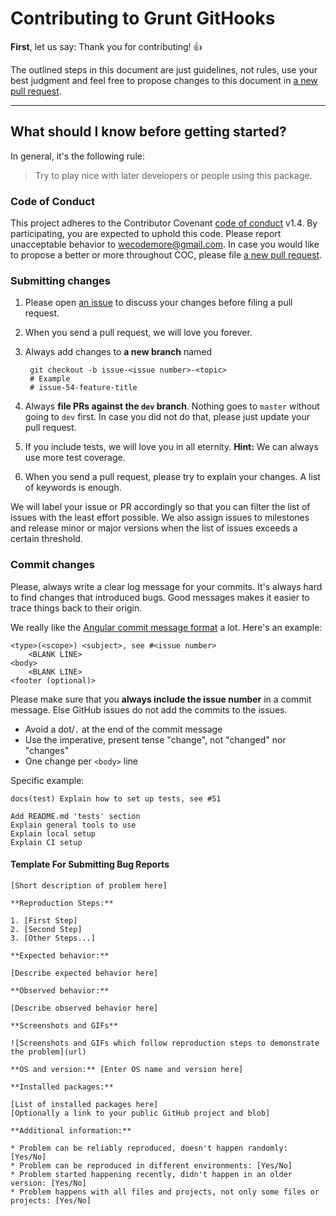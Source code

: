 # Contributing to Grunt GitHooks

**First**, let us say: Thank you for contributing! :+1:

The outlined steps in this document are just guidelines, not rules, 
use your best judgment and feel free to propose changes to this document 
in [a new pull request](https://github.com/wecodemore/grunt-githooks/compare).

---

## What should I know before getting started?

In general, it's the following rule:

> Try to play nice with later developers or people using this package.

### Code of Conduct

This project adheres to the Contributor Covenant 
[code of conduct](http://contributor-covenant.org/version/1/4/) v1.4.
By participating, you are expected to uphold this code.
Please report unacceptable behavior to [wecodemore@gmail.com](mailto:wecodemore@gmail.com).
In case you would like to propose a better or more throughout COC, please file 
[a new pull request](https://github.com/wecodemore/grunt-githooks/compare).

### Submitting changes

1. Please open [an issue](https://github.com/wecodemore/grunt-githooks/issues/new) 
   to discuss your changes before filing a pull request.
2. When you send a pull request, we will love you forever.
3. Always add changes to **a new branch** named 

        git checkout -b issue-<issue number>-<topic>
        # Example
        # issue-54-feature-title

4. Always **file PRs against the `dev` branch**. Nothing goes to `master` without 
   going to `dev` first. In case you did not do that, please just update your 
   pull request.
5. If you include tests, we will love you in all eternity. 
   **Hint:** We can always use more test coverage.
6. When you send a pull request, please try to explain your changes. A list of 
   keywords is enough.

We will label your issue or PR accordingly so that you can filter the list of 
issues with the least effort possible. We also assign issues to milestones and 
release minor or major versions when the list of issues exceeds a certain 
threshold.

### Commit changes

Please, always write a clear log message for your commits. It's always hard 
to find changes that introduced bugs. Good messages makes it easier to trace 
things back to their origin.

We really like the 
[Angular commit message format](https://github.com/angular/angular.js/blob/5d695e5566212d93da0fc1281d5d39ffee0039a3/CONTRIBUTING.md#commit-message-format) 
a lot. Here's an example:

```
<type>(<scope>) <subject>, see #<issue number>
    <BLANK LINE>
<body>
    <BLANK LINE>
<footer (optional)>
```

Please make sure that you **always include the issue number** in a commit message. 
Else GitHub issues do not add the commits to the issues. 

 * Avoid a dot/`.` at the end of the commit message
 * Use the imperative, present tense "change", not "changed" nor "changes"
 * One change per `<body>` line

Specific example:

```
docs(test) Explain how to set up tests, see #51

Add README.md 'tests' section
Explain general tools to use
Explain local setup
Explain CI setup
```

#### Template For Submitting Bug Reports

    [Short description of problem here]

    **Reproduction Steps:**

    1. [First Step]
    2. [Second Step]
    3. [Other Steps...]

    **Expected behavior:**

    [Describe expected behavior here]

    **Observed behavior:**

    [Describe observed behavior here]

    **Screenshots and GIFs**

    ![Screenshots and GIFs which follow reproduction steps to demonstrate the problem](url)

    **OS and version:** [Enter OS name and version here]

    **Installed packages:**

    [List of installed packages here]
    [Optionally a link to your public GitHub project and blob]

    **Additional information:**

    * Problem can be reliably reproduced, doesn't happen randomly: [Yes/No]
    * Problem can be reproduced in different environments: [Yes/No]
    * Problem started happening recently, didn't happen in an older version: [Yes/No]
    * Problem happens with all files and projects, not only some files or projects: [Yes/No]